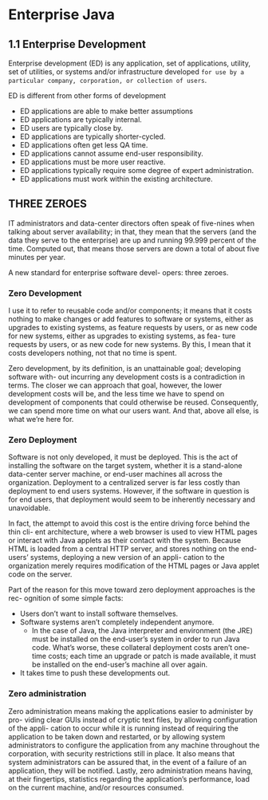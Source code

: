 # Enterprise Java

## 1.1 Enterprise Development

Enterprise development (ED) is any application, set of applications, utility, set of utilities, or systems and/or infrastructure developed `for use by a particular company, corporation, or collection of users`.

ED is different from other forms of development

- ED applications are able to make better assumptions
- ED applications are typically internal.
- ED users are typically close by.
- ED applications are typically shorter-cycled.
- ED applications often get less QA time.
- ED applications cannot assume end-user responsibility.
- ED applications must be more user reactive.
- ED applications typically require some degree of expert administration.
- ED applications must work within the existing architecture.

## THREE ZEROES

IT administrators and data-center directors often speak of five-nines when talking about server availability; in that, they mean that the servers (and the data they serve to the enterprise) are up and running 99.999 percent of the time. Computed out, that means those servers are down a total of about five minutes per year.

A new standard for enterprise software devel- opers: three zeroes.

### Zero Development

I use it to refer to reusable code and/or components; it means that it costs nothing to make changes or add features to software or systems, either as upgrades to existing systems, as feature requests by users, or as new code for new systems, either as upgrades to existing systems, as fea- ture requests by users, or as new code for new systems. By this, I mean that it costs developers nothing, not that no time is spent.

Zero development, by its definition, is an unattainable goal; developing software with- out incurring any development costs is a contradiction in terms. The closer we can approach that goal, however, the lower development costs will be, and the less time we have to spend on development of components that could otherwise be reused. Consequently, we can spend more time on what our users want. And that, above all else, is what we’re here for.

### Zero Deployment

Software is not only developed, it must be deployed. This is the act of installing the software on the target system, whether it is a stand-alone data-center server machine, or end-user machines all across the organization. Deployment to a centralized server is far less costly than deployment to end users systems. However, if the software in question is for end users, that deployment would seem to be inherently necessary and unavoidable.

In fact, the attempt to avoid this cost is the entire driving force behind the thin cli- ent architecture, where a web browser is used to view HTML pages or interact with Java applets as their contact with the system. Because HTML is loaded from a central HTTP server, and stores nothing on the end-users’ systems, deploying a new version of an appli- cation to the organization merely requires modification of the HTML pages or Java applet code on the server.

Part of the reason for this move toward zero deployment approaches is the rec- ognition of some simple facts:

- Users don’t want to install software themselves.
- Software systems aren’t completely independent anymore.
  - In the case of Java, the Java interpreter and environment (the JRE) must be installed on the end-user’s system in order to run Java code. What’s worse, these collateral deployment costs aren’t one-time costs; each time an upgrade or patch is made available, it must be installed on the end-user’s machine all over again.
- It takes time to push these developments out.

### Zero administration

Zero administration means making the applications easier to administer by pro- viding clear GUIs instead of cryptic text files, by allowing configuration of the appli- cation to occur while it is running instead of requiring the application to be taken down and restarted, or by allowing system administrators to configure the application from any machine throughout the corporation, with security restrictions still in place.
It also means that system administrators can be assured that, in the event of a failure of an application, they will be notified.
Lastly, zero administration means having, at their fingertips, statistics regarding the application’s performance, load on the current machine, and/or resources consumed.
